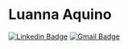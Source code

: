 # Luanna Aquino

[![Linkedin Badge](https://img.shields.io/badge/-Luanna%20Aquino-6633cc?style=flat-square&logo=Linkedin&logoColor=white&link=https://www.linkedin.com/in/luanna-aquino/)](https://www.linkedin.com/in/luanna-aquino/) 
[![Gmail Badge](https://img.shields.io/badge/-luannaaquino24@gmail.com-6633cc?style=flat-square&logo=Gmail&logoColor=white&link=mailto:luannaaquino24@gmail.com)](mailto:luannaaquino24@gmail.com)

<!--
**Luannaaquino/Luannaaquino** is a ✨ _special_ ✨ repository because its `README.md` (this file) appears on your GitHub profile.

Here are some ideas to get you started:
### Hi there 👋
- 🔭 I’m currently working on ...
- 🌱 I’m currently learning ...
- 👯 I’m looking to collaborate on ...
- 🤔 I’m looking for help with ...
- 💬 Ask me about ...
- 📫 How to reach me: ...
- 😄 Pronouns: ...
- ⚡ Fun fact: ...
-->
